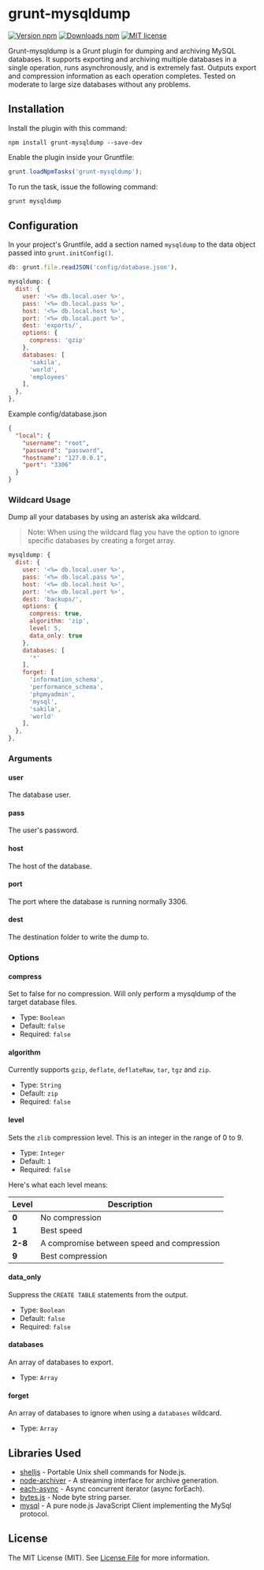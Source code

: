 # grunt-mysqldump

[![Version npm](https://img.shields.io/npm/v/grunt-mysqldump.svg)](https://www.npmjs.com/package/grunt-mysqldump)
[![Downloads npm](https://img.shields.io/npm/dt/grunt-mysqldump.svg)](https://www.npmjs.com/package/grunt-mysqldump)
[![MIT license](https://img.shields.io/npm/l/grunt-mysqldump.svg)](https://opensource.org/licenses/MIT)

Grunt-mysqldump is a Grunt plugin for dumping and archiving MySQL databases. It supports exporting and archiving multiple databases in a single operation, runs asynchronously, and is extremely fast. Outputs export and compression information as each operation completes. Tested on moderate to large size databases without any problems.

## Installation

Install the plugin with this command:

```shell
npm install grunt-mysqldump --save-dev
```

Enable the plugin inside your Gruntfile:

```js
grunt.loadNpmTasks('grunt-mysqldump');
```

To run the task, issue the following command:

```sh
grunt mysqldump
```

## Configuration

In your project's Gruntfile, add a section named `mysqldump` to the data object passed into `grunt.initConfig()`.

```js
db: grunt.file.readJSON('config/database.json'),    
```

```js  
mysqldump: {
  dist: {
    user: '<%= db.local.user %>',
    pass: '<%= db.local.pass %>',
    host: '<%= db.local.host %>',
    port: '<%= db.local.port %>',
    dest: 'exports/',
    options: {
      compress: 'gzip'
    },
    databases: [
      'sakila',
      'world',
      'employees'
    ],
  },
},
```

Example config/database.json

```json
{
  "local": {
    "username": "root",
    "password": "password",
    "hostname": "127.0.0.1",
    "port": "3306"
  }
}
```

### Wildcard Usage

Dump all your databases by using an asterisk aka wildcard. 

> Note: When using the wildcard flag you have the option to ignore specific databases by creating a forget array.

```js 
mysqldump: {
  dist: {
    user: '<%= db.local.user %>',
    pass: '<%= db.local.pass %>',
    host: '<%= db.local.host %>',
    port: '<%= db.local.port %>',
    dest: 'backups/',
    options: {
      compress: true,
      algorithm: 'zip',
      level: 5,
      data_only: true
    },
    databases: [
      '*'
    ],
    forget: [
      'information_schema',
      'performance_schema',
      'phpmyadmin',
      'mysql',
      'sakila',
      'world'
    ],
  },
},
```

### Arguments

#### user
The database user.

#### pass
The user's password.

#### host
The host of the database.

#### port
The port where the database is running normally 3306.

#### dest
The destination folder to write the dump to.

### Options

#### compress
Set to false for no compression. Will only perform a mysqldump of the target database files.
- Type: `Boolean`
- Default: `false`
- Required: `false`

#### algorithm
Currently supports `gzip`, `deflate`, `deflateRaw`, `tar`, `tgz` and `zip`.
- Type: `String`
- Default: `zip`
- Required: `false`

#### level
Sets the `zlib` compression level. This is an integer in the range of 0 to 9. 

- Type: `Integer`
- Default: `1`
- Required: `false`

Here's what each level means:

| Level | Description |
|-------|-------------|
| **0** | No compression |
| **1** | Best speed |
| **2-8** | A compromise between speed and compression |
| **9** | Best compression |

#### data_only
Suppress the `CREATE TABLE` statements from the output.
- Type: `Boolean`
- Default: `false`
- Required: `false`

#### databases
An array of databases to export. 
- Type: `Array`

#### forget
An array of databases to ignore when using a `databases` wildcard.
- Type: `Array`

## Libraries Used

+ [shelljs](https://github.com/arturadib/shelljs) - Portable Unix shell commands for Node.js.
+ [node-archiver](https://github.com/ctalkington/node-archiver) - A streaming interface for archive generation.
+ [each-async](https://github.com/sindresorhus/each-async) - Async concurrent iterator (async forEach).
+ [bytes.js](https://github.com/visionmedia/bytes.js) - Node byte string parser.
+ [mysql](https://github.com/felixge/node-mysql) - A pure node.js JavaScript Client implementing the MySql protocol.

## License

The MIT License (MIT). See [License File](LICENSE) for more information.
```